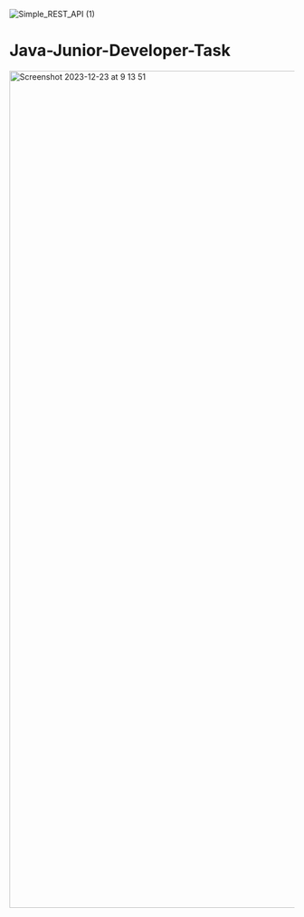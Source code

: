 
![Simple_REST_API (1)](https://github.com/D00ktora/Java-Junior-Developer-Task/assets/121710132/7489e152-ef3f-429a-80cf-6602866c270f)
# Java-Junior-Developer-Task

<img width="1478" alt="Screenshot 2023-12-23 at 9 13 51" src="https://github.com/D00ktora/Java-Junior-Developer-Task/assets/121710132/55b91bc4-fa9d-4d23-b76c-0606d29ae621">
